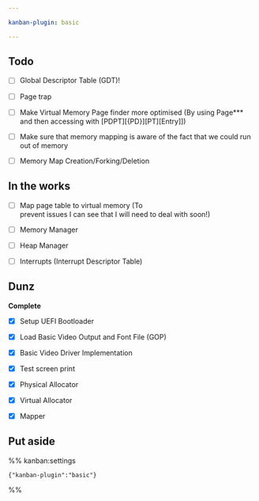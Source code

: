 ```yaml
---

kanban-plugin: basic

---
```


## Todo

- [ ] Global Descriptor Table (GDT)!
- [ ] Page trap
- [ ] Make Virtual Memory Page finder more optimised (By using Page*** and then accessing with [PDPT][{PD}][PT][Entry]])
- [ ] Make sure that memory mapping is aware of the fact that we could run out of memory
- [ ] Memory Map Creation/Forking/Deletion


## In the works

- [ ] Map page table to virtual memory (To <br> prevent issues I can see that I will need to deal with soon!)
- [ ] Memory Manager
- [ ] Heap Manager
- [ ] Interrupts (Interrupt Descriptor Table)


## Dunz

**Complete**
- [x] Setup UEFI Bootloader
- [x] Load Basic Video Output and Font File (GOP)
- [x] Basic Video Driver Implementation
- [x] Test screen print
- [x] Physical Allocator
- [x] Virtual Allocator
- [x] Mapper


## Put aside





%% kanban:settings
```
{"kanban-plugin":"basic"}
```
%%